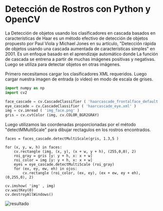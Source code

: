 # Detección de Rostros con Python y OpenCV

La Detección de objetos usando los clasificadores en cascada basados en características de Haar es un método efectivo de detección de objetos propuesto por Paul Viola y Michael Jones en su artículo, "Detección rápida de objetos usando una cascada aumentada de características simples" en 2001. Es un enfoque basado en el aprendizaje automático donde La función de cascada se entrena a partir de muchas imágenes positivas y negativas. Luego se utiliza para detectar objetos en otras imágenes.

Primero necesitamos cargar los clasificadores XML requeridos. Luego cargar nuestra imagen de entrada (o video) en modo de escala de grises.

```python
import numpy as np
import cv2

face_cascade = cv.CascadeClassifier ( 'haarcascade_frontalface_default.xml' )
eye_cascade = cv.CascadeClassifier ( 'haarcascade_eye.xml' )
img = cv.imread ( 'img_face.png' )
gris = cv.cvtColor (img, cv.COLOR_BGR2GRAY)

```

Luego utilizamos las coordenadas proporcionadas por el método "detectMMultiScale" para dibujar rectagulos en los rostros encontrados.

```
faces = faces_cascade.detectMultiScale(gris, 1.3,5 )

for (x, y, w, h) in faces:
    cv.rectangle (img, (x, y), (x + w, y + h), (255,0,0), 2)
    roi_gray = gris [y: y + h, x: x + w]
    roi_color = img [y: y + h, x: x + w]
    eyes = eye_cascade.detectMultiScale (roi_gray)
    for (ex, ey, ew, eh) in ojos:
        cv.rectangle (roi_color, (ex, ey), (ex + ew, ey + eh), (0,255,0), 2)
        
cv.imshow( 'img' , img)
cv.waitKey(0)
cv.destroyAllWindows()
```



![resultado](https://github.com/LuisAlejandroSalcedo/Deteccion-de-Rostros-con-Python/blob/master/Resultado.PNG)

